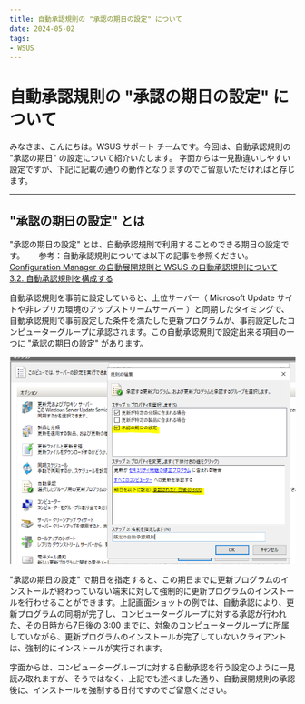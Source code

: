 ```yaml
---
title: 自動承認規則の "承認の期日の設定" について
date: 2024-05-02
tags:
- WSUS
---
```



# 自動承認規則の "承認の期日の設定" について
みなさま、こんにちは。WSUS サポート チームです。今回は、自動承認規則の "承認の期日" の設定について紹介いたします。 字面からは一見勘違いしやすい設定ですが、下記に記載の通りの動作となりますのでご留意いただければと存じます。

---

## "承認の期日の設定" とは  
"承認の期日の設定" とは、自動承認規則で利用することのできる期日の設定です。　　
参考：自動承認規則については以下の記事を参照ください。  
[Configuration Manager の自動展開規則と WSUS の自動承認規則について](https://jpmem.github.io/blog/mecm/20220426_01/)   
[3.2. 自動承認規則を構成する](https://learn.microsoft.com/ja-jp/windows-server/administration/windows-server-update-services/deploy/3-approve-and-deploy-updates-in-wsus#32-configure-auto-approval-rules)   

自動承認規則を事前に設定していると、上位サーバー（ Microsoft Update サイトや非レプリカ環境のアップストリームサーバー ）と同期したタイミングで、自動承認規則で事前設定した条件を満たした更新プログラムが、事前設定したコンピューターグループに承認されます。この自動承認規則で設定出来る項目の一つに "承認の期日の設定" があります。  

![](2024-05-02_01/2024-05-02_01_1.png)  

"承認の期日の設定" で期日を指定すると、この期日までに更新プログラムのインストールが終わっていない端末に対して強制的に更新プログラムのインストールを行わせることができます。上記画面ショットの例では、自動承認により、更新プログラムの同期が完了し、コンピューターグループに対する承認が行われた、その日時から7日後の 3:00 までに、対象のコンピューターグループに所属していながら、更新プログラムのインストールが完了していないクライアントは、強制的にインストールが実行されます。  

字面からは、コンピューターグループに対する自動承認を行う設定のように一見読み取れますが、そうではなく、上記でも述べました通り、自動展開規則の承認後に、インストールを強制する日付ですのでご留意ください。  


